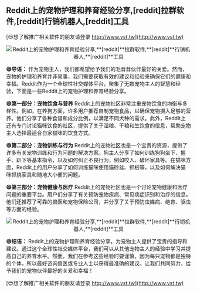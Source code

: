 ## **Reddit上的宠物护理和养育经验分享,**[reddit]**拉群软件,**[reddit]**行销机器人,**[reddit]**工具**

[😍想了解推广相关软件的朋友请登录 http://www.vst.tw](http://www.vst.tw)

 <center><img src="https://vst.tw/MP4/tuiguang/png/2.png" alt="Reddit上的宠物护理和养育经验分享,**[reddit]**拉群软件,**[reddit]**行销机器人,**[reddit]**工具"></center>

**😄导语：**
作为宠物主人，我们都希望给予我们的毛茸茸伙伴最好的关爱。然而，宠物的护理和养育并非易事，我们需要获取有效的建议和经验来确保它们的健康和幸福。Reddit作为一个全球性社交媒体平台，聚集了无数宠物主人的智慧和经验，下面是一些Reddit上的宠物护理和养育经验分享。

**😄第一部分：宠物饮食与营养**
Reddit上的宠物社区非常注重宠物饮食的均衡与多样性。例如，在养狗方面，许多用户推荐自制宠物食品，以确保宠物摄入足够的营养。他们分享了各种食谱和成分比例，以满足不同犬种的需求。此外，Reddit上还有专门讨论猫咪饮食的社区，提供了关于湿粮、干粮和生饮食的信息，帮助宠物主人选择最适合自家猫咪的饮食方式。

**😄第二部分：宠物训练与行为**
Reddit上的宠物社区也是一个宝贵的资源，提供了许多有关宠物训练和行为问题的解决方案。狗主人分享了如何训练狗狗坐下、握手、趴下等基本指令，以及如何纠正不良行为，例如咬人、破坏家具等。在猫咪方面，Reddit上的用户分享了如何训练猫咪使用猫砂盆、抓板等，以及如何解决猫咪抓挠家具和随地大小便的问题。

**😄第三部分：宠物健康与医疗**
Reddit上的宠物社区也是一个讨论宠物健康和医疗问题的重要平台。用户们分享了有关预防宠物疾病、常见病症识别和治疗的信息。他们还推荐了可靠的兽医和宠物保险公司，并分享了关于预防虫媒病、绝育、驱虫等方面的经验。

 <center><img src="https://vst.tw/MP4/tuiguang/png/7.png" alt="Reddit上的宠物护理和养育经验分享,**[reddit]**拉群软件,**[reddit]**行销机器人,**[reddit]**工具"></center>

**😄结语：**
Reddit上的宠物护理和养育经验分享，为宠物主人提供了宝贵的指导和建议。通过这个全球性社交媒体平台，我们可以从其他宠物主人的经验中学习并提高自己的养育水平。然而，我们在参考这些经验时要谨慎，因为每只宠物都是独特的个体，所以最好咨询兽医或专业人士以获得最准确的建议。让我们共同努力，给予我们的宠物伙伴最好的关爱和幸福！

[😍想了解推广相关软件的朋友请登录 http://www.vst.tw](http://www.vst.tw)



